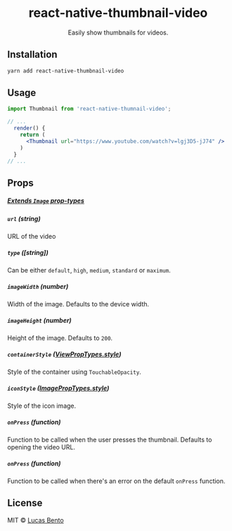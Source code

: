<h1 align="center">react-native-thumbnail-video</h1>
<p align="center">
  Easily show thumbnails for videos.
</p>

## Installation

```sh
yarn add react-native-thumbnail-video
```

## Usage

```jsx
import Thumbnail from 'react-native-thumnail-video';

// ...
  render() {
    return (
      <Thumbnail url="https://www.youtube.com/watch?v=lgj3D5-jJ74" />
    )
  }
// ...
```

## Props

##### [Extends `Image` prop-types](https://facebook.github.io/react-native/docs/image.html#props)

##### `url` (string)
URL of the video

##### `type` ([string])
Can be either `default`, `high`, `medium`, `standard` or `maximum`.

##### `imageWidth` (number)
Width of the image. Defaults to the device width.

##### `imageHeight` (number)
Height of the image. Defaults to `200`.

##### `containerStyle` ([ViewPropTypes.style](https://facebook.github.io/react-native/docs/view.html#style))
Style of the container using `TouchableOpacity`.

##### `iconStyle` ([ImagePropTypes.style](https://facebook.github.io/react-native/docs/image.html#style))
Style of the icon image.

##### `onPress` (function)
Function to be called when the user presses the thumbnail. Defaults to opening the video URL.

##### `onPress` (function)
Function to be called when there's an error on the default `onPress` function.

## License

MIT © [Lucas Bento](http://github.com/lucasbento)